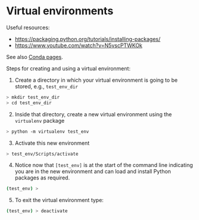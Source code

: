 # Virtual environments

Useful resources:
- https://packaging.python.org/tutorials/installing-packages/
- https://www.youtube.com/watch?v=N5vscPTWKOk

See also [Conda pages](https://github.com/Rob217/Python-cheat-sheet/blob/master/Conda.md).

Steps for creating and using a virtual environment:
1. Create a directory in which your virtual environment is going to be stored, e.g., ```test_env_dir```
```bash
> mkdir test_env_dir
> cd test_env_dir
```
2. Inside that directory, create a new virtual environment using the ```virtualenv``` package
```bash
> python -m virtualenv test_env
```
3. Activate this new environment
```bash
> test_env/Scripts/activate
```
4. Notice now that `[test_env]` is at the start of the command line indicating you are in the new environment and can load and install Python packages as required.
```bash
(test_env) >
```
5. To exit the virtual environment type:
```bash
(test_env) > deactivate
```
